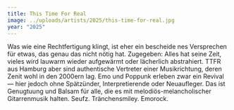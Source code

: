 ```yaml
---
title: This Time For Real
image: ../uploads/artists/2025/this-time-for-real.jpg
year: "2025"
---
```

Was wie eine Rechtfertigung klingt, ist eher ein bescheide
nes Versprechen für etwas, das genau das nicht nötig hat.
Zugegeben: Alles hat seine Zeit, vieles wird lauwarm wieder
aufgewärmt oder lächerlich abstrahiert. TTFR aus Hamburg
aber sind authentische Vertreter einer Musikrichtung, deren
Zenit wohl in den 2000ern lag. Emo und Poppunk erleben
zwar ein Revival — hier jedoch ohne Spätzünder, Interpretierende
oder Neuaufleger. Das ist Genugtuung und Balsam
für alle, die es mit melodiös-melancholischer Gitarrenmusik
halten. Seufz. Tränchensmiley. Emorock.
